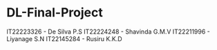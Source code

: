 # DL-Final-Project

IT22223326 - De Silva P.S
IT22224248 - Shavinda G.M.V
IT22211996 - Liyanage S.N
IT22145284 - Rusiru K.K.D
